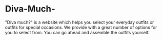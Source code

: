# Diva-Much-
"Diva much?" is a website which helps you select your everyday outfits or outfits for special occasions. We provide with a great number of options for you to select from. You can go ahead and assemble the outfits yourself.

